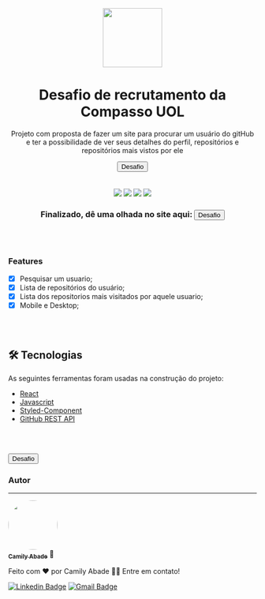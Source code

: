 <div Align='center'>
  <img src='./public/favicon.png' width='120' />

  # Desafio de recrutamento da Compasso UOL
  <p Align="center">Projeto com proposta de fazer um site para procurar um usuário do gitHub e ter a possibilidade de ver seus detalhes do perfil, repositórios e repositórios mais vistos por ele</p> 
  <a href="https://compasso-desafio.surge.sh/"><button cursor='pointer'>Desafio</button></a>

</div>
<div Align='center'>
</br>
</br>
  <div display= 'flex'>
    <img src='./public/home.jpeg' heigth='10px' />
    <img src='./public/info.jpeg' heigth='10px' />
    <img src='./public/repos.jpeg' heigth='10px' />
    <img src='./public/starred.jpeg' heigth='10px' />
  </div>
</div>

<h3 Align="center"> 
	 Finalizado, dê uma olhada no site aqui: <a href="https://compasso-desafio.surge.sh/"><button cursor='pointer'>Desafio</button></a> 
</h3>

</br>
</br>


### Features

- [x] Pesquisar um usuario;
- [x] Lista de repositórios do usuário;
- [x] Lista dos repositorios mais visitados por aquele usuario;
- [x] Mobile e Desktop;

</br>
</br>

## 🛠 Tecnologias

As seguintes ferramentas foram usadas na construção do projeto:

- [React](https://pt-br.reactjs.org/)
- [Javascript](https://developer.mozilla.org/pt-BR/docs/Web/JavaScript)
- [Styled-Component](https://styled-components.com/)
- [GitHub REST API](https://docs.github.com/en/rest)

</br>
</br>

<a href="https://compasso-desafio.surge.sh/"><button cursor='pointer'>Desafio</button></a>

### Autor
---

<a href="https://www.linkedin.com/in/camily-abade-4a663919a/">
 <img style="border-radius: 50%;" src="https://avatars.githubusercontent.com/u/72481937?v=4" width="100px;" alt=""/>
 <br />
 <sub><b>Camily Abade</b></sub></a> <a>🚀</a>


Feito com ❤️ por Camily Abade 👋🏽 Entre em contato!

[![Linkedin Badge](https://img.shields.io/badge/-Camily-blue?style=flat-square&logo=Linkedin&logoColor=white&link=https://www.linkedin.com/in/camily-abade/)](https://www.linkedin.com/in/camily-abade-4a663919a/) 
[![Gmail Badge](https://img.shields.io/badge/-camily.abade@gmail.com-c14438?style=flat-square&logo=Gmail&logoColor=white&link=mailto:camily.abade@gmail.com)](mailto:camily.abade@gmail.com)